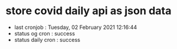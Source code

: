 # store covid daily api as json data

- last cronjob : Tuesday, 02 February 2021 12:16:44
- status og cron : success
- status daily cron : success
      
      